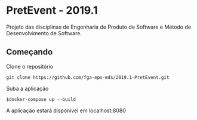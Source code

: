 # PretEvent - 2019.1

Projeto das disciplinas de Engenharia de Produto de Software e Método de Desenvolvimento de Software.

## Começando

Clone o repositório

```
git clone https://github.com/fga-eps-mds/2019.1-PretEvent.git
```

Suba a aplicação


```
$docker-compose up --build
```

A aplicação estará disponível em localhost:8080
